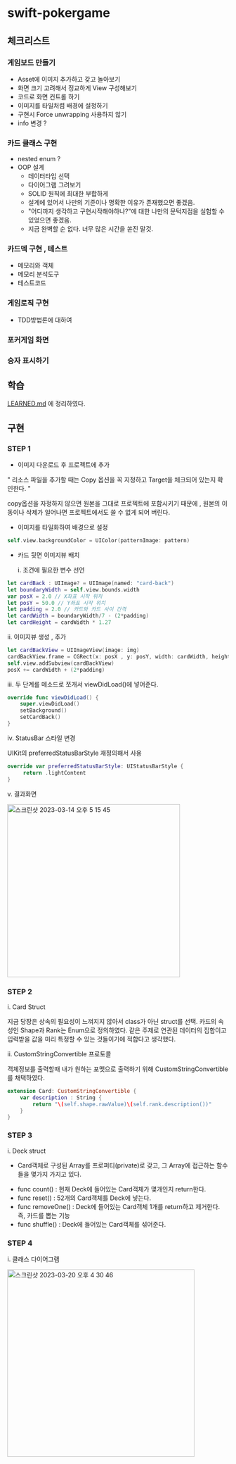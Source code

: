 
# swift-pokergame
## 체크리스트
### 게임보드 만들기 

- Asset에 이미지 추가하고 갖고 놀아보기    
- 화면 크기 고려해서 정교하게 View 구성해보기 
- 코드로 화면 컨트롤 하기
- 이미지를 타일처럼 배경에 설정하기
- 구현시 Force unwrapping 사용하지 않기 
- info 변경 ? 
    
### 카드 클래스 구현
   
- nested enum ? 
- OOP 설계
   - 데이터타입 선택 
   - 다이어그램 그려보기 
   - SOLID 원칙에 최대한 부합하게 
   - 설계에 있어서 나만의 기준이나 명확한 이유가 존재했으면 좋겠음.
   - "어디까지 생각하고 구현시작해야하나?"에 대한 나만의 문턱지점을 실험할 수 있었으면 좋겠음.
   - 지금 완벽할 순 없다. 너무 많은 시간을 쏟진 말것. 
        
### 카드덱 구현 , 테스트 
   
- 메모리와 객체 
- 메모리 분석도구 
- 테스트코드
        
### 게임로직 구현 

- TDD방법론에 대하여 
        
### 포커게임 화면 
### 승자 표시하기 

## 학습

[LEARNED.md](https://github.com/HG-SONG/swift-pokergame/blob/main/LEARNED.md) 에 정리하였다. 
 
## 구현
 
### STEP 1

* 이미지 다운로드 후 프로젝트에 추가 
   
" 리소스 파일을 추가할 때는 Copy 옵션을 꼭 지정하고 Target을 체크되어 있는지 확인한다. "
    
copy옵션을 자정하지 않으면 원본을 그대로 프로젝트에 포함시키기 때문에 , 원본의 이동이나 삭제가 일어나면 프로젝트에서도 쓸 수 없게 되어 버린다. 

* 이미지를 타일화하여 배경으로 설정 
```swift
self.view.backgroundColor = UIColor(patternImage: pattern)
```

* 카드 뒷면 이미지뷰 배치 
  
  i. 조건에 필요한 변수 선언 
```swift
let cardBack : UIImage? = UIImage(named: "card-back")
let boundaryWidth = self.view.bounds.width
var posX = 2.0 // X좌표 시작 위치 
let posY = 50.0 // Y좌표 시작 위치 
let padding = 2.0 // 카드와 카드 사이 간격
let cardWidth = boundaryWidth/7 - (2*padding)
let cardHeight = cardWidth * 1.27
```
   ii. 이미지뷰 생성 , 추가 
```swift
let cardBackView = UIImageView(image: img)
cardBackView.frame = CGRect(x: posX , y: posY, width: cardWidth, height: cardHeight)
self.view.addSubview(cardBackView)
posX += cardWidth + (2*padding)
```
   iii. 두 단계를 메소드로 쪼개서 viewDidLoad()에 넣어준다. 

```swift
override func viewDidLoad() {
    super.viewDidLoad()
    setBackground()
    setCardBack()
}
```
   iv. StatusBar 스타일 변경 
   
   UIKit의 preferredStatusBarStyle 재정의해서 사용 
```swift
override var preferredStatusBarStyle: UIStatusBarStyle {
     return .lightContent
}
```
  v. 결과화면 
  
  <img width="393" alt="스크린샷 2023-03-14 오후 5 15 45" src="https://user-images.githubusercontent.com/88966578/224947786-47e5dd0b-4366-4d75-8f62-e761285f1b62.png">

### STEP 2 

i. Card Struct 
 
 지금 당장은 상속의 필요성이 느껴지지 않아서 class가 아닌 struct를 선택. 
 카드의 속성인 Shape과 Rank는 Enum으로 정의하였다. 같은 주제로 연관된 데이터의 집합이고 입력받을 값을 미리 특정할 수 있는 것들이기에 적합다고 생각했다.
 
ii. CustomStringConvertible 프로토콜
 
 객체정보를 출력할때 내가 원하는 포맷으로 출력하기 위해 CustomStringConvertible를 채택하였다.
 
```swift
extension Card: CustomStringConvertible {
    var description : String {
        return "\(self.shape.rawValue)\(self.rank.description())"
    }
}
```

### STEP 3

i. Deck struct
    
   * Card객체로 구성된 Array를 프로퍼티(private)로 갖고, 그 Array에 접근하는 함수들을 몇가지 가지고 있다. 
    
 - func count() : 현재 Deck에 들어있는 Card객체가 몇개인지 return한다. 
 - func reset() : 52개의 Card객체를 Deck에 넣는다.
 - func removeOne() : Deck에 들어있는 Card객체 1개를 return하고 제거한다. 즉, 카드를 뽑는 기능 
 - func shuffle() : Deck에 들어있는 Card객체를 섞어준다.  
 
### STEP 4

i. 클래스 다이어그램

<img width="426" alt="스크린샷 2023-03-20 오후 4 30 46" src="https://user-images.githubusercontent.com/88966578/226274431-79c206b4-9c45-4b48-91ff-a48d3fe9efcc.png">



